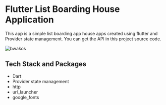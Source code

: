 # Flutter List Boarding House Application

This app is a simple list boarding app house apps created using flutter and Provider state management.
You can get the API in this project source code.

![bwakos](https://user-images.githubusercontent.com/20470960/122109664-d2d36000-ce47-11eb-8e0e-c76538ceab42.gif)

## Tech Stack and Packages
- Dart
- Provider state management
- http
- url_launcher
- google_fonts
